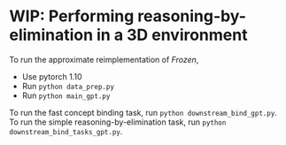# WIP: Performing reasoning-by-elimination in a 3D environment

To run the approximate reimplementation of _Frozen_,

- Use pytorch 1.10
- Run `python data_prep.py`
- Run `python main_gpt.py`

To run the fast concept binding task, run `python downstream_bind_gpt.py`.  
To run the simple reasoning-by-elimination task, run `python downstream_bind_tasks_gpt.py`.
